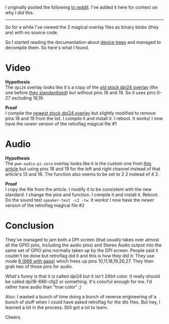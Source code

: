 I originally posted the following [to reddit](https://www.reddit.com/r/retroflag_gpi/comments/cenjwv/further_tinkering_with_the_overlay_files/). I've added it here for context on why I did this.

----

So for a while I've viewed the 2 magical overlay files as binary blobs (they are) with no source code.

So I started reading the documentation about [device trees](https://www.raspberrypi.org/documentation/configuration/device-tree.md) and managed to decompile them. So here's what I found.

# Video

**Hypothesis**  
The `dpi24` overlay looks like it's a copy of the [_old_ stock dpi24 overlay](https://raw.githubusercontent.com/raspberrypi/linux/c71f07110233e9d7dcc37563d851dac7e1a45d61/arch/arm/boot/dts/overlays/dpi24-overlay.dts) (the one before [they standardized](https://github.com/raspberrypi/linux/commit/26423c8f79541cc629cee7367349ed277057c5c1)) but without pins 18 and 19. So it uses pins 0-27 excluding 18,19.

**Proof**  
I compile the [_newest_ stock dpi24 overlay](https://raw.githubusercontent.com/raspberrypi/linux/26423c8f79541cc629cee7367349ed277057c5c1/arch/arm/boot/dts/overlays/dpi24-overlay.dts) but slightly modified to remove pins 18 and 19 from the list. I compile it and install it. I reboot. It works! I now have the _newer_ version of the retroflag magical file #1

# Audio

**Hypothesis**  
The `pwm-audio-pi-zero` overlay looks like it is the custom one from [this article](https://hackaday.io/project/9467-piboy-zero/log/35090-pi-zero-pwm-audio-device-tree-overlay) but using pins 18 and 19 for the left and right channel instead of that article's 13 and 18.  The function also seems to be set to 2 2 instead of 4 2.

**Proof**  
I copy the file from the article. I modify it to be consistent with the new standard. I change the pins and function. I compile it and install it. Reboot. Do the sound test `speaker-test -c2 -tw`. It works! I now have the _newer_ version of the retroflag magical file #2

# Conclusion

They've managed to jam both a DPI screen (that usually takes over almost all the GPIO pins, including the audio pins) and Stereo Audio output into the same set of GPIO pins normally taken up by the DPI screen. People said it couldn't be done but retroflag did it and this is how they did it: They use mode [6 (666 with gaps)](https://www.raspberrypi.org/documentation/hardware/raspberrypi/dpi/README.md) which frees up pins 10,11,18,19,26,27. They then grab two of those pins for audio.

What's funny is that it is called dpi24 but it isn't 24bit color. It really should be called dpi18-666-cfg2 or something. It's colorful enough for me. I'd rather have audio than "true color" ;)

Also: I wasted a bunch of time doing a bunch of reverse engineering of a bunch of stuff when I could have asked retroflag for the dts files. But hey, I learned a lot in the process. Still got a lot to learn.

Cheers.
